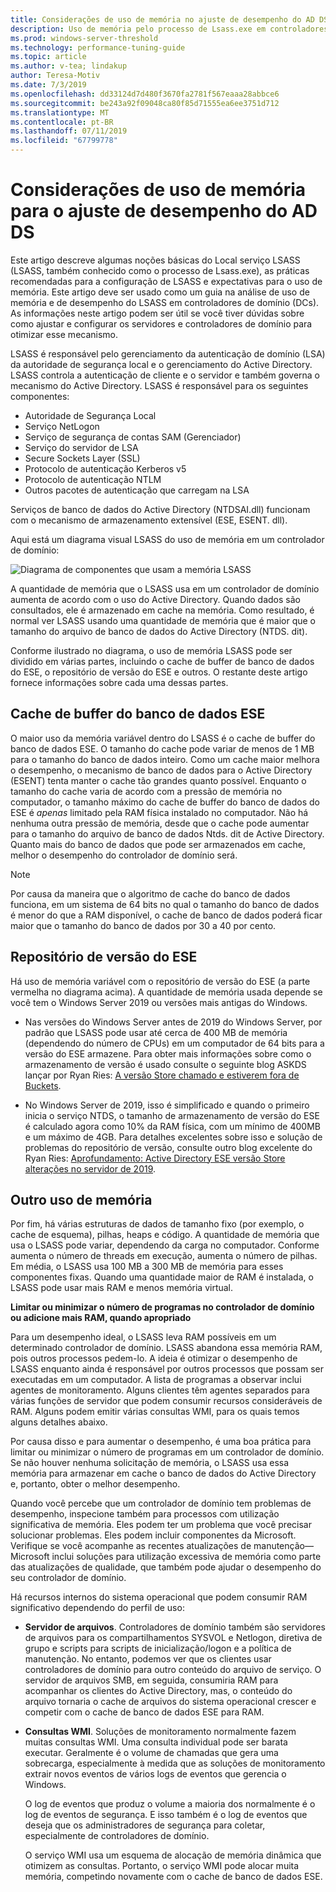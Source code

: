 ```yaml
---
title: Considerações de uso de memória no ajuste de desempenho do AD DS
description: Uso de memória pelo processo de Lsass.exe em controladores de domínio que estão executando o Windows Server 2012 R2, 2016 e 2019.
ms.prod: windows-server-threshold
ms.technology: performance-tuning-guide
ms.topic: article
ms.author: v-tea; lindakup
author: Teresa-Motiv
ms.date: 7/3/2019
ms.openlocfilehash: dd33124d7d480f3670fa2781f567eaaa28abbce6
ms.sourcegitcommit: be243a92f09048ca80f85d71555ea6ee3751d712
ms.translationtype: MT
ms.contentlocale: pt-BR
ms.lasthandoff: 07/11/2019
ms.locfileid: "67799778"
---
```

# <a name="memory-usage-considerations-for-ad-ds-performance-tuning"></a>Considerações de uso de memória para o ajuste de desempenho do AD DS

Este artigo descreve algumas noções básicas do Local serviço LSASS (LSASS, também conhecido como o processo de Lsass.exe), as práticas recomendadas para a configuração de LSASS e expectativas para o uso de memória. Este artigo deve ser usado como um guia na análise de uso de memória e de desempenho do LSASS em controladores de domínio (DCs). As informações neste artigo podem ser útil se você tiver dúvidas sobre como ajustar e configurar os servidores e controladores de domínio para otimizar esse mecanismo.  

LSASS é responsável pelo gerenciamento da autenticação de domínio (LSA) da autoridade de segurança local e o gerenciamento do Active Directory. LSASS controla a autenticação de cliente e o servidor e também governa o mecanismo do Active Directory. LSASS é responsável para os seguintes componentes:  

- Autoridade de Segurança Local
- Serviço NetLogon
- Serviço de segurança de contas SAM (Gerenciador)
- Serviço do servidor de LSA
- Secure Sockets Layer (SSL)
- Protocolo de autenticação Kerberos v5
- Protocolo de autenticação NTLM
- Outros pacotes de autenticação que carregam na LSA

Serviços de banco de dados do Active Directory (NTDSAI.dll) funcionam com o mecanismo de armazenamento extensível (ESE, ESENT. dll).

Aqui está um diagrama visual LSASS do uso de memória em um controlador de domínio:

![Diagrama de componentes que usam a memória LSASS](media/domain-controller-lsass-memory-usage.png)  

A quantidade de memória que o LSASS usa em um controlador de domínio aumenta de acordo com o uso do Active Directory. Quando dados são consultados, ele é armazenado em cache na memória. Como resultado, é normal ver LSASS usando uma quantidade de memória que é maior que o tamanho do arquivo de banco de dados do Active Directory (NTDS. dit).

Conforme ilustrado no diagrama, o uso de memória LSASS pode ser dividido em várias partes, incluindo o cache de buffer de banco de dados do ESE, o repositório de versão do ESE e outros. O restante deste artigo fornece informações sobre cada uma dessas partes.

## <a name="ese-database-buffer-cache"></a>Cache de buffer do banco de dados ESE  
O maior uso da memória variável dentro do LSASS é o cache de buffer do banco de dados ESE. O tamanho do cache pode variar de menos de 1 MB para o tamanho do banco de dados inteiro. Como um cache maior melhora o desempenho, o mecanismo de banco de dados para o Active Directory (ESENT) tenta manter o cache tão grandes quanto possível. Enquanto o tamanho do cache varia de acordo com a pressão de memória no computador, o tamanho máximo do cache de buffer do banco de dados do ESE é *apenas* limitado pela RAM física instalado no computador. Não há nenhuma outra pressão de memória, desde que o cache pode aumentar para o tamanho do arquivo de banco de dados Ntds. dit de Active Directory. Quanto mais do banco de dados que pode ser armazenados em cache, melhor o desempenho do controlador de domínio será.  
  
> [!NOTE]
> Por causa da maneira que o algoritmo de cache do banco de dados funciona, em um sistema de 64 bits no qual o tamanho do banco de dados é menor do que a RAM disponível, o cache de banco de dados poderá ficar maior que o tamanho do banco de dados por 30 a 40 por cento.

## <a name="ese-version-store"></a>Repositório de versão do ESE

Há uso de memória variável com o repositório de versão do ESE (a parte vermelha no diagrama acima). A quantidade de memória usada depende se você tem o Windows Server 2019 ou versões mais antigas do Windows.

- Nas versões do Windows Server antes de 2019 do Windows Server, por padrão que LSASS pode usar até cerca de 400 MB de memória (dependendo do número de CPUs) em um computador de 64 bits para a versão do ESE armazene. Para obter mais informações sobre como o armazenamento de versão é usado consulte o seguinte blog ASKDS lançar por Ryan Ries: [A versão Store chamado e estiverem fora de Buckets](https://techcommunity.microsoft.com/t5/Ask-the-Directory-Services-Team/The-Version-Store-Called-and-They-8217-re-All-Out-of-Buckets/ba-p/400415).

- No Windows Server de 2019, isso é simplificado e quando o primeiro inicia o serviço NTDS, o tamanho de armazenamento de versão do ESE é calculado agora como 10% da RAM física, com um mínimo de 400MB e um máximo de 4GB. Para detalhes excelentes sobre isso e solução de problemas do repositório de versão, consulte outro blog excelente do Ryan Ries: [Aprofundamento: Active Directory ESE versão Store alterações no servidor de 2019](https://techcommunity.microsoft.com/t5/Ask-the-Directory-Services-Team/Deep-Dive-Active-Directory-ESE-Version-Store-Changes-in-Server/ba-p/400510).

## <a name="other-memory-use"></a>Outro uso de memória

Por fim, há várias estruturas de dados de tamanho fixo (por exemplo, o cache de esquema), pilhas, heaps e código. A quantidade de memória que usa o LSASS pode variar, dependendo da carga no computador. Conforme aumenta o número de threads em execução, aumenta o número de pilhas. Em média, o LSASS usa 100 MB a 300 MB de memória para esses componentes fixas. Quando uma quantidade maior de RAM é instalada, o LSASS pode usar mais RAM e menos memória virtual.

**Limitar ou minimizar o número de programas no controlador de domínio ou adicione mais RAM, quando apropriado**

Para um desempenho ideal, o LSASS leva RAM possíveis em um determinado controlador de domínio. LSASS abandona essa memória RAM, pois outros processos pedem-lo. A ideia é otimizar o desempenho de LSASS enquanto ainda é responsável por outros processos que possam ser executadas em um computador. A lista de programas a observar inclui agentes de monitoramento. Alguns clientes têm agentes separados para várias funções de servidor que podem consumir recursos consideráveis de RAM. Alguns podem emitir várias consultas WMI, para os quais temos alguns detalhes abaixo.

Por causa disso e para aumentar o desempenho, é uma boa prática para limitar ou minimizar o número de programas em um controlador de domínio. Se não houver nenhuma solicitação de memória, o LSASS usa essa memória para armazenar em cache o banco de dados do Active Directory e, portanto, obter o melhor desempenho.

Quando você percebe que um controlador de domínio tem problemas de desempenho, inspecione também para processos com utilização significativa de memória. Eles podem ter um problema que você precisar solucionar problemas. Eles podem incluir componentes da Microsoft. Verifique se você acompanhe as recentes atualizações de manutenção&mdash;Microsoft inclui soluções para utilização excessiva de memória como parte das atualizações de qualidade, que também pode ajudar o desempenho do seu controlador de domínio.

Há recursos internos do sistema operacional que podem consumir RAM significativo dependendo do perfil de uso:

- **Servidor de arquivos**. Controladores de domínio também são servidores de arquivos para os compartilhamentos SYSVOL e Netlogon, diretiva de grupo e scripts para scripts de inicialização/logon e a política de manutenção.
  No entanto, podemos ver que os clientes usar controladores de domínio para outro conteúdo do arquivo de serviço. O servidor de arquivos SMB, em seguida, consumiria RAM para acompanhar os clientes do Active Directory, mas, o conteúdo do arquivo tornaria o cache de arquivos do sistema operacional crescer e competir com o cache de banco de dados ESE para RAM.  

- **Consultas WMI**. Soluções de monitoramento normalmente fazem muitas consultas WMI. Uma consulta individual pode ser barata executar. Geralmente é o volume de chamadas que gera uma sobrecarga, especialmente à medida que as soluções de monitoramento extrair novos eventos de vários logs de eventos que gerencia o Windows.  

  O log de eventos que produz o volume a maioria dos normalmente é o log de eventos de segurança. E isso também é o log de eventos que deseja que os administradores de segurança para coletar, especialmente de controladores de domínio.  

  O serviço WMI usa um esquema de alocação de memória dinâmica que otimizem as consultas. Portanto, o serviço WMI pode alocar muita memória, competindo novamente com o cache de banco de dados ESE.  
